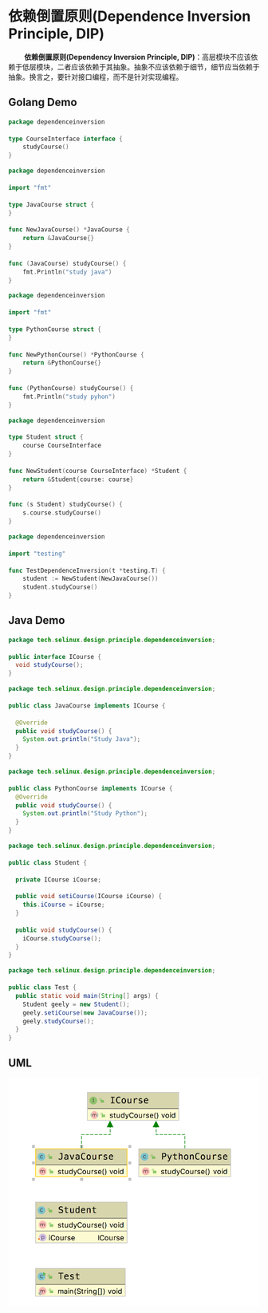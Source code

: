 # 依赖倒置原则(Dependence  Inversion Principle, DIP)

&emsp;&emsp; **依赖倒置原则(Dependency Inversion  Principle, DIP)**：高层模块不应该依赖于低层模块，二者应该依赖于其抽象。抽象不应该依赖于细节，细节应当依赖于抽象。换言之，要针对接口编程，而不是针对实现编程。

## Golang Demo

```go
package dependenceinversion

type CourseInterface interface {
    studyCourse()
}
```

```go
package dependenceinversion

import "fmt"

type JavaCourse struct {
}

func NewJavaCourse() *JavaCourse {
    return &JavaCourse{}
}

func (JavaCourse) studyCourse() {
    fmt.Println("study java")
}

```

```go
package dependenceinversion

import "fmt"

type PythonCourse struct {
}

func NewPythonCourse() *PythonCourse {
    return &PythonCourse{}
}

func (PythonCourse) studyCourse() {
    fmt.Println("study pyhon")
}

```

```go
package dependenceinversion

type Student struct {
    course CourseInterface
}

func NewStudent(course CourseInterface) *Student {
    return &Student{course: course}
}

func (s Student) studyCourse() {
    s.course.studyCourse()
}

```

```go
package dependenceinversion

import "testing"

func TestDependenceInversion(t *testing.T) {
    student := NewStudent(NewJavaCourse())
    student.studyCourse()
}

```

## Java Demo

```java
package tech.selinux.design.principle.dependenceinversion;

public interface ICourse {
  void studyCourse();
}
```

```java
package tech.selinux.design.principle.dependenceinversion;

public class JavaCourse implements ICourse {

  @Override
  public void studyCourse() {
    System.out.println("Study Java");
  }
}
```

```java
package tech.selinux.design.principle.dependenceinversion;

public class PythonCourse implements ICourse {
  @Override
  public void studyCourse() {
    System.out.println("Study Python");
  }
}
```

```java
package tech.selinux.design.principle.dependenceinversion;

public class Student {

  private ICourse iCourse;

  public void setiCourse(ICourse iCourse) {
    this.iCourse = iCourse;
  }

  public void studyCourse() {
    iCourse.studyCourse();
  }
}
```

```java
package tech.selinux.design.principle.dependenceinversion;

public class Test {
  public static void main(String[] args) {
    Student geely = new Student();
    geely.setiCourse(new JavaCourse());
    geely.studyCourse();
  }
}
```

## UML

![依赖倒置原则UML](images/dependence-inversion-principle.png)